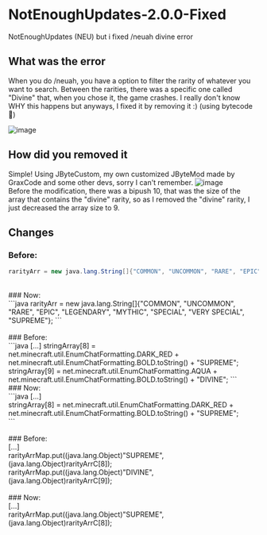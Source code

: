 # NotEnoughUpdates-2.0.0-Fixed
NotEnoughUpdates (NEU) but i fixed /neuah divine error

## What was the error
When you do /neuah, you have a option to filter the rarity of whatever you want to search. Between the rarities, there was a specific one called "Divine" that, when you chose it, the game crashes.
I really don't know WHY this happens but anyways, I fixed it by removing it :) (using bytecode 💪)

![image](https://user-images.githubusercontent.com/93355393/153053917-f7163e4d-5274-4d13-bb7d-bb5ba9bc2f0f.png)

## How did you removed it
Simple! Using JByteCustom, my own customized JByteMod made by GraxCode and some other devs, sorry I can't remember.
![image](https://user-images.githubusercontent.com/93355393/153054124-887f3c85-8614-43b6-921a-2ab169a68d8f.png)<br>
Before the modification, there was a bipush 10, that was the size of the array that contains the "divine" rarity, so as I removed the "divine" rarity, I just decreased the array size to 9.

## Changes

### Before:<br>
```java
rarityArr = new java.lang.String[]{"COMMON", "UNCOMMON", "RARE", "EPIC", "LEGENDARY", "MYTHIC", "SPECIAL", "VERY SPECIAL", "SUPREME", "DIVINE"};
```
<br>
### Now:<br>
```java
rarityArr = new java.lang.String[]{"COMMON", "UNCOMMON", "RARE", "EPIC", "LEGENDARY", "MYTHIC", "SPECIAL", "VERY SPECIAL", "SUPREME"};
```
<br>

<br>
### Before:<br>
```java
[...]
  stringArray[8] = net.minecraft.util.EnumChatFormatting.DARK_RED + net.minecraft.util.EnumChatFormatting.BOLD.toString() + "SUPREME";<br>
  stringArray[9] = net.minecraft.util.EnumChatFormatting.AQUA + net.minecraft.util.EnumChatFormatting.BOLD.toString() + "DIVINE";
```
<br>
### Now:<br>
```java
[...]<br>
  stringArray[8] = net.minecraft.util.EnumChatFormatting.DARK_RED + net.minecraft.util.EnumChatFormatting.BOLD.toString() + "SUPREME";<br>
```
<br>

<br>
### Before:<br>
[...]<br>
  rarityArrMap.put((java.lang.Object)"SUPREME", (java.lang.Object)rarityArrC[8]);<br>
  rarityArrMap.put((java.lang.Object)"DIVINE", (java.lang.Object)rarityArrC[9]);<br>
<br>
### Now:<br>
[...]<br>
  rarityArrMap.put((java.lang.Object)"SUPREME", (java.lang.Object)rarityArrC[8]);

